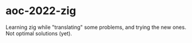 # aoc-2022-zig

Learning zig while "translating" some problems, and trying the new ones. 
Not optimal solutions (yet).
